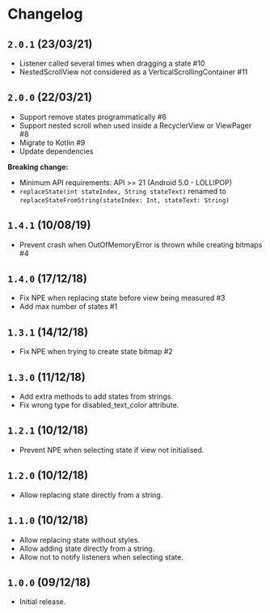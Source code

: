 # Changelog

## `2.0.1` (23/03/21)

- Listener called several times when dragging a state #10
- NestedScrollView not considered as a VerticalScrollingContainer #11

## `2.0.0` (22/03/21)

- Support remove states programmatically #6
- Support nested scroll when used inside a RecyclerView or ViewPager #8
- Migrate to Kotlin #9
- Update dependencies

**Breaking change:**
- Minimum API requirements: API >= 21 (Android 5.0 - LOLLIPOP)
- `replaceState(int stateIndex, String stateText)` renamed to `replaceStateFromString(stateIndex: Int, stateText: String)`

## `1.4.1` (10/08/19)

- Prevent crash when OutOfMemoryError is thrown while creating bitmaps #4

## `1.4.0` (17/12/18)

- Fix NPE when replacing state before view being measured #3
- Add max number of states #1

## `1.3.1` (14/12/18)

- Fix NPE when trying to create state bitmap #2

## `1.3.0` (11/12/18)

- Add extra methods to add states from strings.
- Fix wrong type for disabled_text_color attribute.

## `1.2.1` (10/12/18)

- Prevent NPE when selecting state if view not initialised.

## `1.2.0` (10/12/18)

- Allow replacing state directly from a string.

## `1.1.0` (10/12/18)

- Allow replacing state without styles.
- Allow adding state directly from a string.
- Allow not to notify listeners when selecting state.

## `1.0.0` (09/12/18)

- Initial release.
